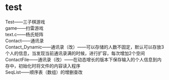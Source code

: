 # test
Test——三子棋游戏
<br>game——扫雷游戏
<br>text.c——杨氏矩阵
<br>Contact——通讯录
<br>Contact_Dynamic——通讯录（改）——可以存储的人数不固定，默认可以存放3个人的信息，当发现当前通讯录满的时候，进行扩容，每次增加2个空间
<br>ContactFile——通讯录（改）——在动态增长的版本下保存输入的个人信息到内存中，初始化时将文件的内容读入程序
<br>SeqList——顺序表（数组）的增删查改
